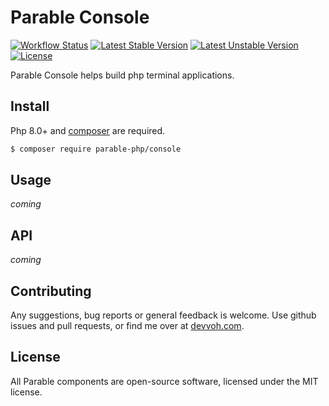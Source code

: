 # Parable Console

[![Workflow Status](https://github.com/parable-php/console/workflows/Tests/badge.svg)](https://github.com/parable-php/console/actions?query=workflow%3ATests)
[![Latest Stable Version](https://poser.pugx.org/parable-php/console/v/stable)](https://packagist.org/packages/parable-php/console)
[![Latest Unstable Version](https://poser.pugx.org/parable-php/console/v/unstable)](https://packagist.org/packages/parable-php/console)
[![License](https://poser.pugx.org/parable-php/console/license)](https://packagist.org/packages/parable-php/console)

Parable Console helps build php terminal applications. 

## Install

Php 8.0+ and [composer](https://getcomposer.org) are required.

```bash
$ composer require parable-php/console
```

## Usage

_coming_

## API

_coming_

## Contributing

Any suggestions, bug reports or general feedback is welcome. Use github issues and pull requests, or find me over at [devvoh.com](https://devvoh.com).

## License

All Parable components are open-source software, licensed under the MIT license.
